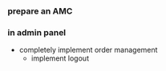 ### prepare an AMC

### in admin panel
- completely implement order management
    - implement logout